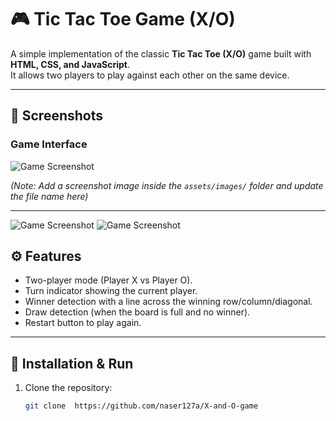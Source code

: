 # 🎮 Tic Tac Toe Game (X/O)

A simple implementation of the classic **Tic Tac Toe (X/O)** game built with **HTML, CSS, and JavaScript**.  
It allows two players to play against each other on the same device.

---

## 📸 Screenshots

### Game Interface
![Game Screenshot](assets/images/one.png)

*(Note: Add a screenshot image inside the `assets/images/` folder and update the file name here)*

---
![Game Screenshot](assets/images/two.png)
![Game Screenshot](assets/images/three.png)
## ⚙️ Features
- Two-player mode (Player X vs Player O).
- Turn indicator showing the current player.
- Winner detection with a line across the winning row/column/diagonal.
- Draw detection (when the board is full and no winner).
- Restart button to play again.

---

## 🚀 Installation & Run

1. Clone the repository:
   ```bash
   git clone  https://github.com/naser127a/X-and-O-game
 

